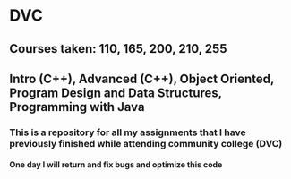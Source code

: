 # DVC
## Courses taken: 110, 165, 200, 210, 255
## Intro (C++), Advanced (C++), Object Oriented, Program Design and Data Structures, Programming with Java
### This is a repository for all my assignments that I have previously finished while attending community college (DVC)
#### One day I will return and fix bugs and optimize this code
